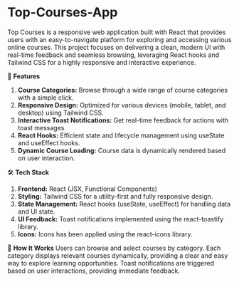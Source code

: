 # Top-Courses-App

Top Courses is a responsive web application built with React that provides users with an easy-to-navigate platform for exploring and accessing various online courses. This project focuses on delivering a clean, modern UI with real-time feedback and seamless browsing, leveraging React hooks and Tailwind CSS for a highly responsive and interactive experience.

🚀 **Features**
1. **Course Categories:** Browse through a wide range of course categories with a simple click.
2. **Responsive Design:** Optimized for various devices (mobile, tablet, and desktop) using Tailwind CSS.
3. **Interactive Toast Notifications:** Get real-time feedback for actions with toast messages.
4. **React Hooks:** Efficient state and lifecycle management using useState and useEffect hooks.
5. **Dynamic Course Loading:** Course data is dynamically rendered based on user interaction.

🛠️ **Tech Stack**
1. **Frontend:** React (JSX, Functional Components)
2. **Styling:** Tailwind CSS for a utility-first and fully responsive design.
3. **State Management:** React hooks (useState, useEffect) for handling data and UI state.
4. **UI Feedback:** Toast notifications implemented using the react-toastify library.
5. **Icons:** Icons has been applied using the react-icons library.

📖 **How It Works**
Users can browse and select courses by category. Each category displays relevant courses dynamically, providing a clear and easy way to explore learning opportunities. Toast notifications are triggered based on user interactions, providing immediate feedback.
